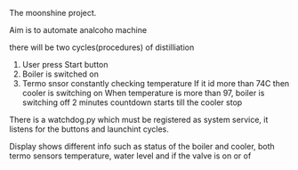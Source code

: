 The moonshine project.

Aim is to automate analcoho machine

there will be two cycles(procedures) of distilliation
1. User press Start button
2. Boiler is switched on
3. Termo snsor constantly checking temperature
    If it id more than 74C then cooler is switching on
    When temperature is more than 97,
        boiler is switching off
        2 minutes countdown starts till the cooler stop


There is a watchdog.py which must be registered as system service, it listens for the buttons 
and launchint cycles.


Display shows different info such as status of the boiler and cooler, both termo sensors temperature, water level and if the valve is on or of
